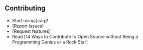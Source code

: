 Contributing
--------------------------------------------------------------------------------

 + Start using [caq]!
 + [Report issues]
 + [Request features]
 + Read [14 Ways to Contribute to Open Source without Being a Programming Genius or a Rock Star]

